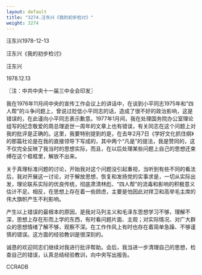 ```yaml
---
layout: default
title: "3274.汪东兴《我的初步检讨》"
weight: 3274
---
```


汪东兴1978-12-13

汪东兴《我的初步检讨》

汪东兴

1978.12.13

〖注：中共中央十一届三中全会印发〗

我在1976年11月间中央的宣传工作会议上的讲话中，在谈到小平同志1975年和“四人帮”的斗争问题上，曾说过贬低小平同志的话，造成了很不好的政治影响，这是错误的，在此谨向小平同志表示歉意。1977年1月间，我在处理国务院办公室理论组写的纪念敬爱的周总理逝世一周年的文章上也有错误，有关同志在这个问题上对我的批评是正确的。这里，我要特别提到的是，在去年2月7日《学好文化抓住纲》的那篇社论是在我的直接领导下写成的，其中两个“凡是”的提法，我是赞同的，这不仅完全反映了我当时的思想实际，而且，在以后处理某些问题上自己的思想还束缚在这个框框里，解放不出来。

关于真理标准问题的讨论，开始我对这个问题没引起重视，当听到有些不同的看法后，我对开展这一讨论，对于解放思想，恢复和发扬党的实事求是，一切从实际出发，理论联系实际的优良传统，彻底肃清林彪、“四人帮”的流毒和影响的积极意义估计不足。相反，在思想上存在着一些顾虑，主要是怕因此对捍卫和高举毛主席的伟大旗帜产生不利影响。

产生以上错误的最根本的原因，是我对马列主义和毛泽东思想学习不够，理解不深，思想上存在形而上学的东西，有时看问题片面、主观；对实际情况、对广大群众的思想情绪了解不够，观察不深。在工作作风上有时也存在着简单急躁、不够谨慎的错误。这方面的经验教训是很深刻的。

诚恳的欢迎同志们继续对我进行批评帮助。会后，我当进一步清理自己的思想，检查自己的错误，认真总结经验教训，向中央写出报告。

CCRADB

